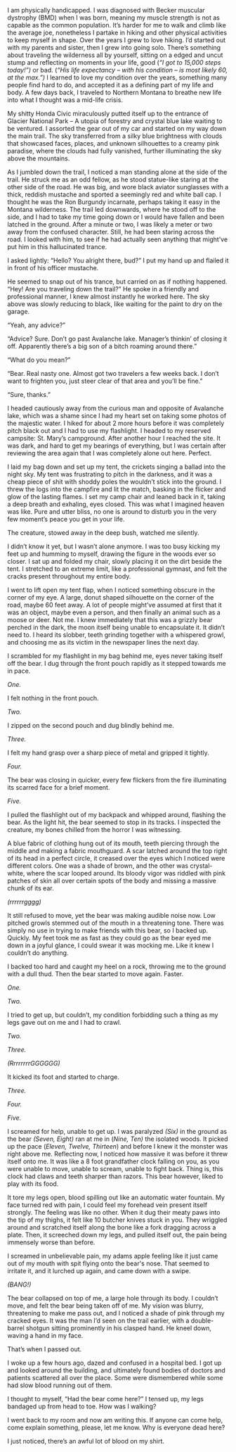  

I am physically handicapped. I was diagnosed with Becker muscular dystrophy (BMD) when I was born, meaning my muscle strength is not as capable as the common population. It’s harder for me to walk and climb like the average joe, nonetheless I partake in hiking and other physical activities to keep myself in shape. Over the years I grew to love hiking. I’d started out with my parents and sister, then I grew into going solo. There’s something about traveling the wilderness all by yourself, sitting on a edged and uncut stump and reflecting on moments in your life, good (*“I got to 15,000 steps today!”)* or bad. (*“His life expectancy – with his condition – is most likely 60, at the max.”)* I learned to love my condition over the years, something many people find hard to do, and accepted it as a defining part of my life and body. A few days back, I traveled to Northern Montana to breathe new life into what I thought was a mid-life crisis. 

My shitty Honda Civic miraculously putted itself up to the entrance of Glacier National Park – A utopia of forestry and crystal blue lake waiting to be ventured. I assorted the gear out of my car and started on my way down the main trail. The sky transferred from a silky blue brightness with clouds that showcased faces, places, and unknown silhouettes to a creamy pink paradise, where the clouds had fully vanished, further illuminating the sky above the mountains.

As I jumbled down the trail, I noticed a man standing alone at the side of the trail. He struck me as an odd fellow, as he stood statue-like staring at the other side of the road. He was big, and wore black aviator sunglasses with a thick, reddish mustache and sported a seemingly red and white ball cap. I thought he was the Ron Burgundy incarnate, perhaps taking it easy in the Montana wilderness. The trail led downwards, where he stood off to the side, and I had to take my time going down or I would have fallen and been latched in the ground. After a minute or two, I was likely a meter or two away from the confused character. Still, he had been staring across the road. I looked with him, to see if he had actually seen anything that might’ve put him in this hallucinated trance. 

I asked lightly: “Hello? You alright there, bud?” I put my hand up and flailed it in front of his officer mustache. 

He seemed to snap out of his trance, but carried on as if nothing happened. “Hey! Are you traveling down the trail?” He spoke in a friendly and professional manner, I knew almost instantly he worked here. The sky above was slowly reducing to black, like waiting for the paint to dry on the garage. 

“Yeah, any advice?”

“Advice? Sure. Don’t go past Avalanche lake. Manager’s thinkin’ of closing it off. Apparently there’s a big son of a bitch roaming around there.”

“What do you mean?”

“Bear. Real nasty one. Almost got two travelers a few weeks back. I don’t want to frighten you, just steer clear of that area and you’ll be fine.”

“Sure, thanks.” 

I headed cautiously away from the curious man and opposite of Avalanche lake, which was a shame since I had my heart set on taking some photos of the majestic water. I hiked for about 2 more hours before it was completely pitch black out and I had to use my flashlight. I headed to my reserved campsite: St. Mary’s campground. After another hour I reached the site. It was dark, and hard to get my bearings of everything, but I was certain after reviewing the area again that I was completely alone out here. Perfect.

I laid my bag down and set up my tent, the crickets singing a ballad into the night sky. My tent was frustrating to pitch in the darkness, and it was a cheap piece of shit with shoddy poles the wouldn’t stick into the ground. I threw the logs into the campfire and lit the match, basking in the flicker and glow of the lasting flames. I set my camp chair and leaned back in it, taking a deep breath and exhaling, eyes closed. This was what I imagined heaven was like. Pure and utter bliss, no one is around to disturb you in the very few moment’s peace you get in your life.

The creature, stowed away in the deep bush, watched me silently. 

I didn’t know it yet, but I wasn’t alone anymore. I was too busy kicking my feet up and humming to myself, drawing the figure in the woods ever so closer. I sat up and folded my chair, slowly placing it on the dirt beside the tent. I stretched to an extreme limit, like a professional gymnast, and felt the cracks present throughout my entire body.

I went to lift open my tent flap, when I noticed something obscure in the corner of my eye. A large, donut shaped silhouette on the corner of the road, maybe 60 feet away. A lot of people might’ve assumed at first that it was an object, maybe even a person, and then finally an animal such as a moose or deer. Not me. I knew immediately that this was a grizzly bear perched in the dark, the moon itself being unable to encapsulate it. It didn’t need to. I heard its slobber, teeth grinding together with a whispered growl, and choosing me as its victim in the newspaper lines the next day. 

I scrambled for my flashlight in my bag behind me, eyes never taking itself off the bear. I dug through the front pouch rapidly as it stepped towards me in pace.

*One.* 

I felt nothing in the front pouch. 

*Two.*

I zipped on the second pouch and dug blindly behind me.

*Three.*

I felt my hand grasp over a sharp piece of metal and gripped it tightly.

*Four.* 

The bear was closing in quicker, every few flickers from the fire illuminating its scarred face for a brief moment.

*Five.*

I pulled the flashlight out of my backpack and whipped around, flashing the bear. As the light hit, the bear seemed to stop in its tracks. I inspected the creature, my bones chilled from the horror I was witnessing.

A blue fabric of clothing hung out of its mouth, teeth piercing through the middle and making a fabric mouthguard. A scar latched around the top right of its head in a perfect circle, it creased over the eyes which I noticed were different colors. One was a shade of brown, and the other was crystal-white, where the scar looped around. Its bloody vigor was riddled with pink patches of skin all over certain spots of the body and missing a massive chunk of its ear. 

*(rrrrrrgggg)*

It still refused to move, yet the bear was making audible noise now. Low pitched growls stemmed out of the mouth in a threatening tone. There was simply no use in trying to make friends with this bear, so I backed up. Quickly. My feet took me as fast as they could go as the bear eyed me down in a joyful glance, I could swear it was mocking me. Like it knew I couldn’t do anything. 

I backed too hard and caught my heel on a rock, throwing me to the ground with a dull thud. Then the bear started to move again. Faster.

*One.*

*Two.*

I tried to get up, but couldn’t, my condition forbidding such a thing as my legs gave out on me and I had to crawl.

*Two.*

*Three.*

*(RrrrrrrrGGGGGG)*

It kicked its foot and started to charge.

*Three.* 

*Four.*

*Five.* 

I screamed for help, unable to get up. I was paralyzed *(Six)* in the ground as the bear *(Seven, Eight)* ran at me in (*Nine, Ten)* the isolated woods. It picked up the pace (*Eleven, Twelve, Thirteen*) and before I knew it the monster was right above me. Reflecting now, I noticed how massive it was before it threw itself onto me. It was like a 8 foot grandfather clock falling on you, as you were unable to move, unable to scream, unable to fight back. Thing is, this clock had claws and teeth sharper than razors. This bear however, liked to play with its food.

It tore my legs open, blood spilling out like an automatic water fountain. My face turned red with pain, I could feel my forehead vein present itself strongly. The feeling was like no other. When it dug their meaty paws into the tip of my thighs, it felt like 10 butcher knives stuck in you. They wriggled around and scratched itself along the bone like a fork dragging across a plate. Then, it screeched down my legs, and pulled itself out, the pain being immensely worse than before.

I screamed in unbelievable pain, my adams apple feeling like it just came out of my mouth with spit flying onto the bear's nose. That seemed to irritate it, and it lurched up again, and came down with a swipe. 

*(BANG!)*

The bear collapsed on top of me, a large hole through its body. I couldn’t move, and felt the bear being taken off of me. My vision was blurry, threatening to make me pass out, and I noticed a shade of pink through my cracked eyes. It was the man I’d seen on the trail earlier, with a double-barrel shotgun sitting prominently in his clasped hand. He kneel down, waving a hand in my face.

That’s when I passed out.

I woke up a few hours ago, dazed and confused in a hospital bed. I got up and looked around the building, and ultimately found bodies of doctors and patients scattered all over the place. Some were dismembered while some had slow blood running out of them. 

I thought to myself, “Had the bear come here?” I tensed up, my legs bandaged up from head to toe. How was I walking? 

I went back to my room and now am writing this. If anyone can come help, come explain something, please, let me know. Why is everyone dead here?

I just noticed, there’s an awful lot of blood on my shirt.